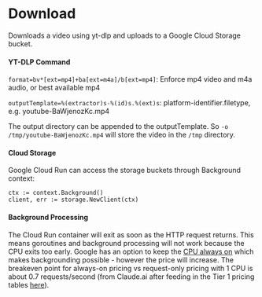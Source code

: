 # Download

Downloads a video using yt-dlp and uploads to a Google Cloud Storage bucket.

#### YT-DLP Command
`format=bv*[ext=mp4]+ba[ext=m4a]/b[ext=mp4]`: Enforce mp4 video and m4a audio, or best available mp4

`outputTemplate=%(extractor)s-%(id)s.%(ext)s`: platform-identifier.filetype, e.g. youtube-BaWjenozKc.mp4

The output directory can be appended to the outputTemplate. So `-o /tmp/youtube-BaWjenozKc.mp4` will store the video in the `/tmp` directory.

#### Cloud Storage
Google Cloud Run can access the storage buckets through Background context:
```
ctx := context.Background()
client, err := storage.NewClient(ctx)
```

#### Background Processing
The Cloud Run container will exit as soon as the HTTP request returns. This means goroutines and background processing will not work because the CPU exits too early. Google has an option to keep the [CPU always on](https://cloud.google.com/run/docs/configuring/cpu-allocation) which makes backgrounding possible - however the price will increase. The breakeven point for always-on pricing vs request-only pricing with 1 CPU is about 0.7 requests/second (from Claude.ai after feeding in the Tier 1 pricing tables [here](https://cloud.google.com/run/pricing)).
